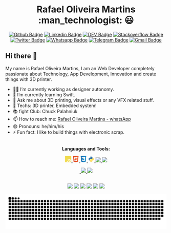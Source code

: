 <div>
  <h1 align="center"> Rafael Oliveira Martins :man_technologist: </i></a> 😃️</h1>

<div align="center">

[![Github Badge](https://img.shields.io/badge/-Github-000?style=flat-square&logo=Github&logoColor=white&link=https://github.com/rafaeloliveiramartins)](https://github.com/rafaeloliveiramartins)
[![Linkedin Badge](https://img.shields.io/badge/-LinkedIn-blue?style=flat-square&logo=Linkedin&logoColor=white&link=https://https://www.linkedin.com/in/rafaeloliveiramartins/)](https://www.linkedin.com/in/rafaeloliveiramartins/)
[![DEV Badge](https://img.shields.io/badge/-DEV.to-000?style=flat-square&logo=dev.to&logoColor=white&link=https://https://dev.to/rafaeloliveiramartinss)](https://dev.to/rafaeloliveiramartinss)
[![Stackoverflow Badge](https://img.shields.io/badge/-Stackoverflow-f7800c?style=flat-square&logo=Stackoverflow&logoColor=white&link=https://https://stackoverflow.com/users/18111214/rafael-oliveira-martins)](https://stackoverflow.com/users/18111214/rafael-oliveira-martins)
[![Twitter Badge](https://img.shields.io/badge/-Twitter-1ca0f1?style=flat-square&labelColor=1ca0f1&logo=twitter&logoColor=white&link=https://https://twitter.com/RafaelOMartinss)](https://twitter.com/RafaelOMartinss)
[![Whatsapp Badge](https://img.shields.io/badge/-Whatsapp-4CA143?style=flat-square&labelColor=4CA143&logo=whatsapp&logoColor=white&link=https://api.whatsapp.com/message/DQDGQ4TVXEGWK1?autoload=1&app_absent=0)](https://api.whatsapp.com/message/DQDGQ4TVXEGWK1?autoload=1&app_absent=0)
[![Telegram Badge](https://img.shields.io/badge/-Telegram-1ca0f1?style=flat-square&labelColor=1ca0f1&logo=telegram&logoColor=white&link=https://t.me/rafaeloliveiramartins)](https://t.me/rafaeloliveiramartins)
[![Gmail Badge](https://img.shields.io/badge/-Gmail-c14438?style=flat-square&logo=Gmail&logoColor=white&link=mailto:rafaeloliveiramartins1992@gmail.com)](mailto:rafaeloliveiramartins@gmail.com)

</div> 

## Hi there 👋

My name is Rafael Oliveira Martins, I am an Web Developer completely passionate about Technology, App Development, Innovation and create things with 3D printer.

- :office_worker: I’m currently working as designer autonomy.
- 🌱 I’m currently learning Swift.
- 💬 Ask me about 3D printing, visual effects or any VFX related stuff.
- :blue_heart: Techs: 3D printer, Embedded system!
- :books: fight Club: Chuck Palahniuk
- 📫 How to reach me: [Rafael Oliveira Martins - whatsApp](https://api.whatsapp.com/message/DQDGQ4TVXEGWK1?autoload=1&app_absent=0)
- 😄 Pronouns: he/him/his
- ⚡ Fun fact: I like to build things with electronic scrap.

##

<div align="center">

**Languages and Tools:**
<a href="https://github.com/rafaeloliveiramartins">

<code><img height="20" src="https://raw.githubusercontent.com/devicons/devicon/master/icons/javascript/javascript-plain.svg"></code>
<code><img height="20" src="https://raw.githubusercontent.com/devicons/devicon/master/icons/html5/html5-original.svg"></code>
<code><img height="20" src="https://raw.githubusercontent.com/devicons/devicon/master/icons/css3/css3-original.svg"></code>
<code><img height="20" src="https://raw.githubusercontent.com/devicons/devicon/master/icons/python/python-original.svg"></code>
<code><img height="20" src="https://user-images.githubusercontent.com/58194291/152402243-bef7af64-3acf-4731-a62a-d264f35595df.png"></code>
<code><img height="20" src="https://user-images.githubusercontent.com/58194291/152402604-b5cb8547-c6e3-4612-bee0-ed8595b95624.png"></code>

  <img align="center"> 
  <a href="https://github.com/rafaeloliveiramartins">
  <img height="150em" src="https://github-readme-stats.vercel.app/api?username=rafaeloliveiramartinss&&show_icons=true&title_color=ffffff&icon_color=bb2acf&text_color=daf7dc&bg_color=191919">
  <img height="150em" src="https://github-readme-stats.vercel.app/api/top-langs/?username=rafaeloliveiramartinss&layout=compact&langs_count=7&theme=dark"/>

##

<div align="center">
<div> 
  <a href="https://www.youtube.com/channel/UC_o0XmJaCdjXYttV77qi1rA" target="_blank"><img src="https://img.shields.io/badge/YouTube-FF0000?style=for-the-badge&logo=youtube&logoColor=white" target="_blank"></a>
  <a href="https://www.instagram.com/rafaeloliveiramartins/" target="_blank"><img src="https://img.shields.io/badge/-Instagram-%23E4405F?style=for-the-badge&logo=instagram&logoColor=white" target="_blank"></a>
 	<a href="https://www.twitch.tv/rafaeloliveiramartins" target="_blank"><img src="https://img.shields.io/badge/Twitch-9146FF?style=for-the-badge&logo=twitch&logoColor=white" target="_blank"></a>
 <a href="https://discord.gg/ZsE5Yta8" target="_blank"><img src="https://img.shields.io/badge/Discord-7289DA?style=for-the-badge&logo=discord&logoColor=white" target="_blank"></a> 
  <a href = "mailto:rafaeloliveiram@icloud.com"><img src="https://img.shields.io/badge/-Icloud-%23333?style=for-the-badge&logo=gmail&logoColor=white" target="_blank"></a>
  <a href="https://www.linkedin.com/in/rafaeloliveiramartins/" target="_blank"><img src="https://img.shields.io/badge/-LinkedIn-%230077B5?style=for-the-badge&logo=linkedin&logoColor=white" target="_blank"></a> 
 
  
<div align="center">
  
  ![Snake animation](https://github.com/rafaeloliveiramartinss/rafaeloliveiramartinss/blob/output/github-contribution-grid-snake.svg)
   
</div>
